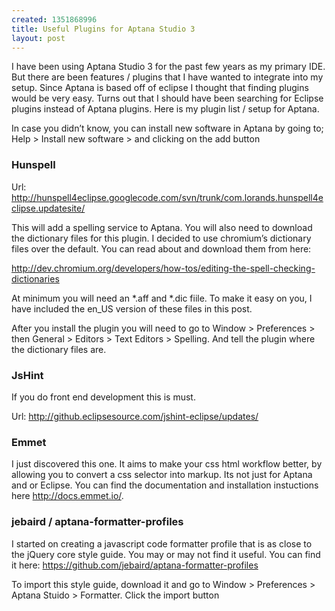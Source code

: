 ```yaml
--- 
created: 1351868996
title: Useful Plugins for Aptana Studio 3
layout: post
---
```

<p>I  have been using Aptana Studio 3 for the past few years as my primary  IDE. But there are been features / plugins that I have wanted to  integrate into my setup. Since Aptana is based off of eclipse I thought  that finding plugins would be very easy. Turns out that I should have  been searching for Eclipse plugins instead of Aptana plugins. Here is my  plugin list / setup for Aptana.</p>
<p>In  case you didn&rsquo;t know, you can install new software in Aptana by going  to; Help &gt; Install new software &gt; and clicking on the add button</p>
<h3>Hunspell</h3>
<p>Url: <a href="http://hunspell4eclipse.googlecode.com/svn/trunk/com.lorands.hunspell4eclipse.updatesite/">http://hunspell4eclipse.googlecode.com/svn/trunk/com.lorands.hunspell4eclipse.updatesite/</a></p>
<p>This  will add a spelling service to Aptana. You will also need to download  the dictionary files for this plugin. I decided to use chromium&rsquo;s  dictionary files over the default. You can read about and download them from  here:</p>
<p><a href="http://dev.chromium.org/developers/how-tos/editing-the-spell-checking-dictionaries">http://dev.chromium.org/developers/how-tos/editing-the-spell-checking-dictionaries</a></p>
<p>At  minimum you will need an *.aff and *.dic fiile. To make it easy on you,  I have included the en_US version of these files in this post.</p>
<p>After  you install the plugin you will need to go to Window &gt; Preferences  &gt; then General &gt; Editors &gt; Text Editors &gt; Spelling. And tell  the plugin where the dictionary files are.</p>
<h3>JsHint</h3>
<p>If you do front end development this is must.</p>
<p>Url: <a href="http://github.eclipsesource.com/jshint-eclipse/updates/">http://github.eclipsesource.com/jshint-eclipse/updates/</a></p>
<h3>Emmet</h3>
<p>I  just discovered this one. It aims to make your css html workflow  better, by allowing you to convert a css selector into markup. Its not  just for Aptana and or Eclipse. You can find the documentation and  installation instuctions here <a href="http://docs.emmet.io/">http://docs.emmet.io/</a>.</p>
<h3>jebaird / aptana-formatter-profiles</h3>
<p>I  started on creating a javascript code formatter profile that is as  close to the jQuery core style guide. You may or may not find it useful.  You can find it here: <a href="https://github.com/jebaird/aptana-formatter-profiles">https://github.com/jebaird/aptana-formatter-profiles</a></p>
<p>To  import this style guide, download it and go to Window &gt; Preferences  &gt; Aptana Stuido &gt; Formatter. Click the import button</p>
